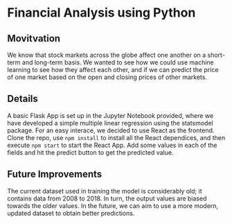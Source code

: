 # Financial Analysis using Python

## Movitvation
We know that stock markets across the globe affect one another on a short-term and long-term basis. We wanted to see how we could use machine learning to see how they affect each other, and if we can predict the price of one market based on the open and closing prices of other markets. 

## Details
A basic Flask App is set up in the Jupyter Notebook provided, where we have developed a simple multiple linear regression using the statsmodel package. For an easy interace, we decided to use React as the frontend. Clone the repo, use ```npm install``` to install all the React dependices, and then execute ```npm start``` to start the React App. Add some values in each of the fields and hit the predict button to get the predicted value.

## Future Improvements
The current dataset used in training the model is considerably old; it contains data from 2008 to 2018. In turn, the output values are biased towards the older values. In the future, we can aim to use a more modern, updated dataset to obtain better predictions.

##
